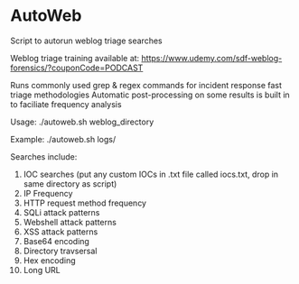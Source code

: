 # AutoWeb

Script to autorun weblog triage searches

Weblog triage training available at: https://www.udemy.com/sdf-weblog-forensics/?couponCode=PODCAST 

Runs commonly used grep & regex commands for incident response fast triage methodologies
Automatic post-processing on some results is built in to faciliate frequency analysis

Usage: ./autoweb.sh weblog_directory

Example: ./autoweb.sh logs/ 

Searches include:
  1. IOC searches (put any custom IOCs in .txt file called iocs.txt, drop in same directory as script)
  2. IP Frequency
  3. HTTP request method frequency
  4. SQLi attack patterns
  5. Webshell attack patterns
  6. XSS attack patterns
  7. Base64 encoding
  8. Directory travsersal
  9. Hex encoding
  10. Long URL
